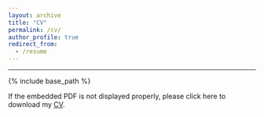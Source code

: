 ```yaml
---
layout: archive
title: "CV"
permalink: /cv/
author_profile: true
redirect_from:
  - /resume
---
```


****

{% include base_path %}

If the embedded PDF is not displayed properly, please click here to download my [CV](https://jingyanguo.com/files/Jingyan_Guo_CV_September_7_2023.pdf).

<center>
  <object data=
"https://jingyanguo.com/files/Jingyan_Guo_CV_September_7_2023.pdf#navpanes=0" width="700" height="600">
  </object>
</center>